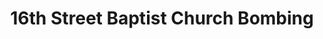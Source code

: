 ---
title: 16th Street Baptist Church Bombing
year: 1963
location: Birmingham, Alabama
duration: 5th September, 1963

image: media/images/events/baptist_church_bombing.jpeg
description: A bomb explodes on Sunday morning services, in Birmingham, Alabama, tragically killing four young school girls. This church was commonly used as a meeting place for civil rights leaders like MLK. A member of the Ku Klux Klan was charged with murder and burying the bombs.
category: 16th street baptist

---